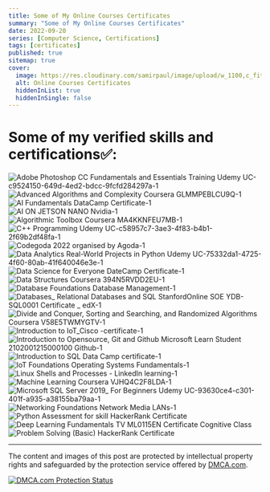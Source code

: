 ```yaml
---
title: Some of My Online Courses Certificates
summary: "Some of My Online Courses Certificates"
date: 2022-09-20
series: [Computer Science, Certifications]
tags: [certificates]
published: true
sitemap: true
cover:
  image: https://res.cloudinary.com/samirpaul/image/upload/w_1100,c_fit,co_rgb:FFFFFF,l_text:Arial_60_bold:Online Courses Certificates/og-image.webp
  alt: Online Courses Certificates
  hiddenInList: true
  hiddenInSingle: false
---
```



# Some of my verified skills and certifications✅:

![Adobe Photoshop CC Fundamentals and Essentials Training Udemy UC-c9524150-649d-4ed2-bdcc-9fcfd284297a-1](https://user-images.githubusercontent.com/77569653/207000757-d9920eef-d5bf-4ef9-a043-ef28d66cf2a2.jpg)
![Advanced Algorithms and Complexity Coursera GLMMPEBLCU9Q-1](https://user-images.githubusercontent.com/77569653/207000775-21a04da5-4241-4d4d-a91f-fd32c1008a09.jpg)
![AI Fundamentals DataCamp Certificate-1](https://user-images.githubusercontent.com/77569653/207000778-885a11c9-c3b0-40cd-86ca-a0cd016e100e.jpg)
![AI ON JETSON NANO Nvidia-1](https://user-images.githubusercontent.com/77569653/207000784-28a09b2d-cd63-4575-81c1-f1127d4ec6f5.jpg)
![Algorithmic Toolbox Coursera MA4KKNFEU7MB-1](https://user-images.githubusercontent.com/77569653/207000789-2a660c46-d8d1-4d07-9d09-b1df9882a63e.jpg)
![C++ Programming Udemy UC-c58957c7-3ae3-4f83-b4b1-2f69b2df48fa-1](https://user-images.githubusercontent.com/77569653/207000791-6763e718-6b72-4db4-a893-1f4d683e5d5f.jpg)
![Codegoda 2022 organised by Agoda-1](https://user-images.githubusercontent.com/77569653/207000796-e5091489-1644-4aa0-b17c-95db71b158d4.jpg)
![Data Analytics Real-World Projects in Python Udemy UC-75332da1-4725-4f60-80ab-41f640046e3e-1](https://user-images.githubusercontent.com/77569653/207000801-4f9cedc2-9e04-4d80-8766-2645dd3310ac.jpg)
![Data Science for Everyone DateCamp Certificate-1](https://user-images.githubusercontent.com/77569653/207000807-5527fa2f-1812-4bdf-85af-b9b1c237580f.jpg)
![Data Structures Coursera 394N5RVDD2EU-1](https://user-images.githubusercontent.com/77569653/207000814-229550c2-e13b-4377-a2ac-bdb101ab40d2.jpg)
![Database Foundations Database Management-1](https://user-images.githubusercontent.com/77569653/207000819-7e707391-c1f8-44ac-9b1f-a41716c3c469.jpg)
![Databases_ Relational Databases and SQL StanfordOnline SOE YDB-SQL0001 Certificate _ edX-1](https://user-images.githubusercontent.com/77569653/207000823-1eff258f-483e-40cb-8b46-d4535960add6.jpg)
![Divide and Conquer, Sorting and Searching, and Randomized Algorithms Coursera V58E5TWMYGTV-1](https://user-images.githubusercontent.com/77569653/207000825-fca0038a-1b87-44e0-ba5c-78219c7e9007.jpg)
![Introduction to IoT_Cisco -certificate-1](https://user-images.githubusercontent.com/77569653/207000830-a24369f8-fbba-445b-908e-84024a1d03aa.jpg)
![Introduction to Opensource, Git and Github Microsoft Learn Student  2102001215000100   Github-1](https://user-images.githubusercontent.com/77569653/207000834-fbb4181f-05b2-4ca5-a102-5ae0984edd9b.jpg)
![Introduction to SQL Data Camp certificate-1](https://user-images.githubusercontent.com/77569653/207000839-3f4158ba-3993-43f0-befa-65fd769060fb.jpg)
![IoT Foundations Operating Systems Fundamentals-1](https://user-images.githubusercontent.com/77569653/207000841-68c9007b-4e86-4892-9eb3-a38022703889.jpg)
![Linux Shells and Processes - LinkedIn learning-1](https://user-images.githubusercontent.com/77569653/207000846-d0da3ea5-9d18-40b6-a4ac-7eecf8c0d95f.jpg)
![Machine Learning Coursera VJHQ4C2F8LDA-1](https://user-images.githubusercontent.com/77569653/207000849-c222d1f0-3856-4fad-8f59-380a503665b5.jpg)
![Microsoft SQL Server 2019_ For Beginners Udemy UC-93630ce4-c301-401f-a935-a38155ba79aa-1](https://user-images.githubusercontent.com/77569653/207000857-a0b600ce-8063-47bf-84ea-204c1fdbbfa2.jpg)
![Networking Foundations Network Media LANs-1](https://user-images.githubusercontent.com/77569653/207000863-558e99d7-c318-4e2a-b4be-b7ff04828f07.jpg)
![Python Assessment for skill HackerRank Certificate](https://user-images.githubusercontent.com/77569653/207000865-807a964f-77d7-46e1-b05b-fc5ed76b39df.png)
![Deep Learning Fundamentals TV ML0115EN Certificate Cognitive Class](https://user-images.githubusercontent.com/77569653/207000868-12b8d203-0fb8-4b55-b09e-1ccb847a2e7b.png)
![Problem Solving (Basic) HackerRank Certificate](https://user-images.githubusercontent.com/77569653/207000869-a38af34d-a5f5-4eea-afe9-9b4fba238402.png)



---

The content and images of this post are protected by intellectual property rights and safeguarded by the protection service offered by [DMCA.com](https://www.dmca.com/).

[![DMCA.com Protection Status](https://images.dmca.com/Badges/DMCA_logo-std-btn120w.png?ID=7f8c10cf-e84d-4bc6-ae00-edf047097d43)](https://www.dmca.com/Protection/Status.aspx?ID=7f8c10cf-e84d-4bc6-ae00-edf047097d43)
<script src="https://images.dmca.com/Badges/DMCABadgeHelper.min.js"> </script>
